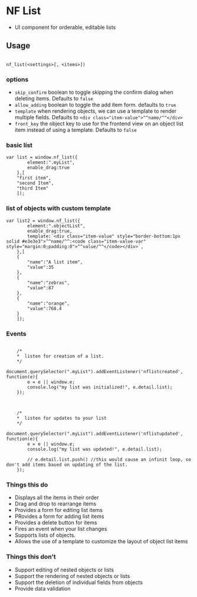 # NF List
- UI component for orderable, editable lists

## Usage

```

nf_list(<settings>[, <items>])

```

### options

 - `skip_confirm` boolean to toggle skipping the confirm dialog when deleting items.  Defaults to `false`
 - `allow_adding` boolean to toggle the add item form.  defaults to `true`
 - `template` when rendering objects, we can use a template to render multiple fields.  Defaults to `<div class="item-value">^^name/^^</div>`
 - `front_key` the object key to use for the frontend view on an object list item instead of using a template. Defaults to `false`


### basic list
```
var list = window.nf_list({
		element:".myList",
		enable_drag:true
	},[
	"first item",
	"second Item",
	"third Item"
	]);
```

### list of objects with custom template

```
var list2 = window.nf_list({
		element:".objectList",
		enable_drag:true,
		template:`<div class="item-value" style="border-bottom:1px solid #e3e3e3">^^name/^^:<code class="item-value-var" style="margin:0;padding:0">^^value/^^</code></div>`,
	},[
	{
		"name":"A list item",
		"value":35
	},
	{
		"name":"zebras",
		"value":87
	},
	{
		"name":"orange",
		"value":768.4
	}
	]);

```

### Events

```
    
    /*
    *  listen for creation of a list.
    */
    document.querySelector(".myList").addEventListener('nflistcreated', function(e){
    	e = e || window.e;
    	console.log("my list was initialized!", e.detail.list);
    });



    /*
    *  listen for updates to your list
    */
    document.querySelector(".myList").addEventListener('nflistupdated', function(e){
    	e = e || window.e;
    	console.log("my list was updated!", e.detail.list);

    	// e.detail.list.push() //this would cause an infinit loop, so don't add items based on updating of the list.
    });

```


### Things this do
- Displays all the items in their order
- Drag and drop to rearrange items
- Provides a form for editing list items
- PRovides a form for adding list items
- Provides a delete button for items
- Fires an event when your list changes
- Supports lists of objects.
- Allows the use of a template to customize the layout of object list items

### Things this don't
 - Support editing of nested objects or lists
 - Support the rendering of nested objects or lists
 - Support the deletion of individual fields from objects
 - Provide data validation 

